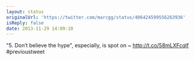 ```yaml
---
layout: status
originalUrl: 'https://twitter.com/marcgg/status/406424599556263936'
isReply: false
date: 2013-11-29 14:09:10
---
```


"5. Don’t believe the hype", especially, is spot on ~ http://t.co/58mLXFcqlf #previoustweet
